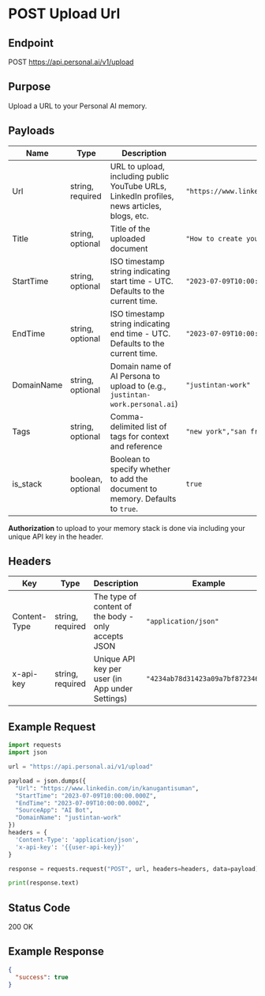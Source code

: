 # POST Upload Url

## Endpoint
POST https://api.personal.ai/v1/upload

## Purpose
Upload a URL to your Personal AI memory.

## Payloads

| Name        | Type               | Description                                                                               | Example                                                         |
|-------------|--------------------|-------------------------------------------------------------------------------------------|-----------------------------------------------------------------|
| Url         | string, required    | URL to upload, including public YouTube URLs, LinkedIn profiles, news articles, blogs, etc.| `"https://www.linkedin.com/in/kanugantisuman"`                  |
| Title       | string, optional    | Title of the uploaded document                                                            | `"How to create your Personal AI"`                              |
| StartTime   | string, optional    | ISO timestamp string indicating start time - UTC. Defaults to the current time.           | `"2023-07-09T10:00:00.000Z"`                                    |
| EndTime     | string, optional    | ISO timestamp string indicating end time - UTC. Defaults to the current time.             | `"2023-07-09T10:00:00.000Z"`                                    |
| DomainName  | string, optional    | Domain name of AI Persona to upload to (e.g., `justintan-work.personal.ai`)               | `"justintan-work"`                                              |
| Tags        | string, optional    | Comma-delimited list of tags for context and reference                                    | `"new york","san francisco"`                                    |
| is_stack    | boolean, optional   | Boolean to specify whether to add the document to memory. Defaults to `true`.             | `true`                                                          |

**Authorization** to upload to your memory stack is done via including your unique API key in the header.

## Headers

| Key          | Type               | Description                                        | Example                       |
|--------------|--------------------|----------------------------------------------------|-------------------------------|
| Content-Type | string, required    | The type of content of the body - only accepts JSON | `"application/json"`          |
| x-api-key    | string, required    | Unique API key per user (in App under Settings)     | `"4234ab78d31423a09a7bf8723467b"` |

## Example Request

```python
import requests
import json

url = "https://api.personal.ai/v1/upload"

payload = json.dumps({
  "Url": "https://www.linkedin.com/in/kanugantisuman",
  "StartTime": "2023-07-09T10:00:00.000Z",
  "EndTime": "2023-07-09T10:00:00.000Z",
  "SourceApp": "AI Bot",
  "DomainName": "justintan-work"
})
headers = {
  'Content-Type': 'application/json',
  'x-api-key': '{{user-api-key}}'
}

response = requests.request("POST", url, headers=headers, data=payload)

print(response.text)
```

## Status Code
200 OK

## Example Response
```json
{
  "success": true
}
```